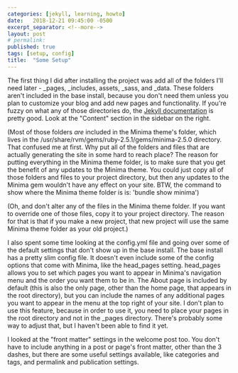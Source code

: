 ```yaml
---
categories: [jekyll, learning, howto]
date:   2018-12-21 09:45:00 -0500
excerpt_separator: <!--more-->
layout: post
# permalink:
published: true
tags: [setup, config]
title:  "Some Setup"
---
```


The first thing I did after installing the project was add all of the folders I'll need later - _pages, _includes, assets, _sass, and _data. These folders aren't included in the base install, because you don't need them unless you plan to customize your blog and add new pages and functionality. If you're fuzzy on what any of those directories do, the [Jekyll documentation](https://jekyllrb.com/docs/) is pretty good. Look at the "Content" section in the sidebar on the right.

(Most of those folders _are_ included in the Minima theme's folder, which lives in the /usr/share/rvm/gems/ruby-2.5.1/gems/minima-2.5.0 directory. That confused me at first. Why put all of the folders and files that are actually generating the site in some hard to reach place? The reason for putting everything in the Minima theme folder, is to make sure that you get the benefit of any updates to the Minima theme. You could just copy all of those folders and files to your project directory, but then any updates to the Minima gem wouldn't have any effect on your site. BTW, the command to show where the Minima theme folder is is: 'bundle show minima') 

(Oh, and don't alter any of the files in the Minima theme folder. If you want to override one of those files, copy it to your project directory. The reason for that is that if you make a new project, that new project will use the same Minima theme folder as your old project.)

I also spent some time looking at the config.yml file and going over some of the default settings that don't show up in the base install. The base install has a pretty slim config file. It doesn't even include some of the config options that come with Minima, like the head_pages setting. head_pages allows you to set which pages you want to appear in Minima's navigation menu and the order you want them to be in. The About page is included by default (this is also the only page, other than the home page, that appears in the root directory), but you can include the names of any additional pages you want to appear in the menu at the top right of your site. I don't plan to use this feature, because in order to use it, you need to place your pages in the root directory and not in the _pages directory. There's probably some way to adjust that, but I haven't been able to find it yet.

I looked at the "front matter" settings in the welcome post too. You don't have to include anything in a post or page's front matter, other than the 3 dashes, but there are some useful settings available, like categories and tags, and permalink and publication settings.